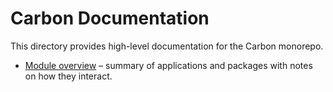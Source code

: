 # Carbon Documentation

This directory provides high-level documentation for the Carbon monorepo.

- [Module overview](./modules.md) – summary of applications and packages with notes on how they interact.

